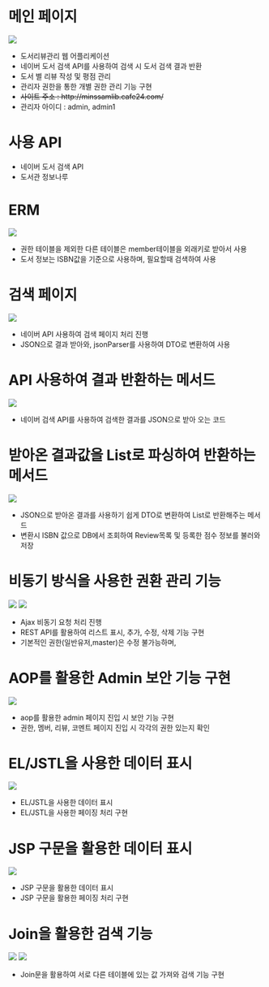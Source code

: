 # 메인 페이지
<img src="https://postfiles.pstatic.net/MjAxOTA1MTBfMTkz/MDAxNTU3NDQ4MDUwMjg1.IbIRq3MhvzJwXiUJz-1nOSGWoajZgtDIyp3rMMUrH5Yg.ENXBAxsSLMtESd4nJSEphtWcpieN1p82CJ0sliqOoykg.PNG.younggu1545/1.PNG?type=w966"/>
<ul>
  <li>도서리뷰관리 웹 어플리케이션</li>
  <li>네이버 도서 검색 API를 사용하여 검색 시 도서 검색 결과 반환</li>
  <li>도서 별 리뷰 작성 및 평점 관리</li>
  <li>관리자 권한을 통한 개별 권한 관리 기능 구현</li>
  <li><del>사이트 주소 : http://minssamlib.cafe24.com/</del></li>
  <li>관리자 아이디 : admin, admin1
</ul>

# 사용 API
<ul>
  <li>네이버 도서 검색 API</li>
  <li>도서관 정보나루</li>
</ul>

# ERM
<img src="https://postfiles.pstatic.net/MjAxOTA1MDlfMjg1/MDAxNTU3Mzc1NTMxOTAy.ErL3nuiLK4TDGrcJOnfcGZJgN5brj1t3kgZTkhBxBjsg.-FcSmgQN10qeBlF2GDnS4JDnmxOFUNy3m0_CJ4pimIIg.PNG.younggu1545/erm.png?type=w966"/>
<ul>
  <li>권한 테이블을 제외한 다른 테이블은 member테이블을 외래키로 받아서 사용</li>
  <li>도서 정보는 ISBN값을 기준으로 사용하며, 필요할때 검색하여 사용</li>
</ul>

# 검색 페이지
<img src="https://postfiles.pstatic.net/MjAxOTA1MDlfMjAg/MDAxNTU3Mzc1NjcxMjQ3._bjLhVF9UGC2FWbu86HB9C8tcbmgL9VulFqcakhlKSUg.pNat0w6E7lv8xPWhU7Sszv0TpgLpu2TUHIl4G5Kal4Qg.PNG.younggu1545/1.PNG?type=w966"/>
<ul>
  <li>네이버 API 사용하여 검색 페이지 처리 진행</li>
  <li>JSON으로 결과 받아와, jsonParser를 사용하여 DTO로 변환하여 사용</li>
</ul>

# API 사용하여 결과 반환하는 메서드
<img src="https://postfiles.pstatic.net/MjAxOTA1MDlfMjcz/MDAxNTU3Mzc3MzA0OTM1.nd1HaR6p8yLrbl6IifIXvR7Y3gQZSpFH_l5WsLWueKgg.tWD_zB3jQvDT2B6nyZWgblLRUeFijD4uG2lLBDKEK8Ag.PNG.younggu1545/1.PNG?type=w966"/>
<ul>
  <li>네이버 검색 API를 사용하여 검색한 결과를 JSON으로 받아 오는 코드</li>
</ul>

# 받아온 결과값을 List로 파싱하여 반환하는 메서드
<img src="https://postfiles.pstatic.net/MjAxOTA1MDlfMTA5/MDAxNTU3Mzc3MzA0OTQx.ac-WKyn-hmXZbhNv5T5kEwYiRWfBszaQXtUvGxQVGlUg.TCWgZKeGmOxHnbIHh56YTTY4Q4FUStRR7wnU-3kjAEUg.PNG.younggu1545/2.PNG?type=w966"/>
<ul>
  <li>JSON으로 받아온 결과를 사용하기 쉽게 DTO로 변환하여 List로 반환해주는 메서드</li>
  <li>변환시 ISBN 값으로 DB에서 조회하여 Review목록 및 등록한 점수 정보를 불러와 저장</li>
</ul>

# 비동기 방식을 사용한 권환 관리 기능
<img src="https://postfiles.pstatic.net/MjAxOTA1MDlfMTg4/MDAxNTU3Mzc2ODUyODY2.DH8KDzzMMM6ef3Ww9efWGYWHZ-MFqLnmAFjL373OyMEg.XZ28kL682cHYsFIVoSxx95OmEbaWDQkceUm3Q0KKqowg.PNG.younggu1545/2.PNG?type=w966"/>
<img src="https://postfiles.pstatic.net/MjAxOTA1MDlfMjQy/MDAxNTU3Mzc2ODUyODY4.O4rVCzx7wa6_xrUla-Qn4BE29T5qQrHxp9_bo-G-YuIg.EyAJXQIhg-q1A2XGit1zIWQAP2011D-yfF2PAQmsFKUg.PNG.younggu1545/5.PNG?type=w966"/>
<ul>
  <li>Ajax 비동기 요청 처리 진행</li>
  <li>REST API를 활용하여 리스트 표시, 추가, 수정, 삭제 기능 구현</li>
  <li>기본적인 권한(일반유저,master)은 수정 불가능하며, </li>
</ul>

# AOP를 활용한 Admin 보안 기능 구현
<img src="https://postfiles.pstatic.net/MjAxOTA1MTBfMjY3/MDAxNTU3NDQ3MjE4MDIy.uFmrXHT5dLbOU2Ax7X45JoN01vJXDNWdYL-C_JGb87Eg.VeLjJv_IomySeExNH-0m7VL5r6fAIuLHlB3fybroM50g.PNG.younggu1545/1.PNG?type=w966"/>
<ul>
  <li>aop를 활용한 admin 페이지 진입 시 보안 기능 구현</li>
  <li>권한, 멤버, 리뷰, 코멘트 페이지 진입 시 각각의 권한 있는지 확인</li>
</ul>

# EL/JSTL을 사용한 데이터 표시
<img src="https://postfiles.pstatic.net/MjAxOTA1MDlfMjg5/MDAxNTU3Mzc2ODUyODY5.u0La6CffZ10jixe_LwDhf63c_tw52Rtpfb-RE-QgM4kg.JVKT4Jo9piM3s4kVfACw-3fYUshpDbMuAzGuRtrLn7Ig.PNG.younggu1545/6.PNG?type=w966"/>
<ul>
  <li>EL/JSTL을 사용한 데이터 표시</li>
  <li>EL/JSTL을 사용한 페이징 처리 구현</li>
</ul>

# JSP 구문을 활용한 데이터 표시
<img src="https://postfiles.pstatic.net/MjAxOTA1MDlfMTUy/MDAxNTU3Mzc2ODUyODcz.iQqIGQQ_4BTJ7HvC22TXcGhUdg-2pfXUy3OIsek9kQMg.S2ZzJ8rByQlQf85p6itFrfmfIOJg1Cbmz2CV7KjxHLMg.PNG.younggu1545/7.PNG?type=w966"/>
<ul>
  <li>JSP 구문을 활용한 데이터 표시</li>
  <li>JSP 구문을 활용한 페이징 처리 구현</li>
</ul>

# Join을 활용한 검색 기능
<img src="https://postfiles.pstatic.net/MjAxOTA1MDlfMTgw/MDAxNTU3Mzc2ODUyODYz.q7oDdEpqKgGZULFReUBWOG1XnhwqDESidnvnxUQVLG0g.AzbaZuWG4SlETEE42RSj6ealGYMahRETEbUfBboxf5Ug.PNG.younggu1545/4.PNG?type=w966"/>
<img src="https://postfiles.pstatic.net/MjAxOTA1MTBfMjY3/MDAxNTU3NDUxOTkzMDE5.kiqLafGVJtscCPOtOepKMmYjgfBGb5Dtqz3lNbkX1BUg.bJgT9wMzBEIJi5hjBEjdCmPS3Lt7cuP9e94XiNit2eMg.PNG.younggu1545/1.PNG?type=w966"/>
<ul>
  <li>Join문을 활용하여 서로 다른 테이블에 있는 값 가져와 검색 기능 구현</li>
</ul>
